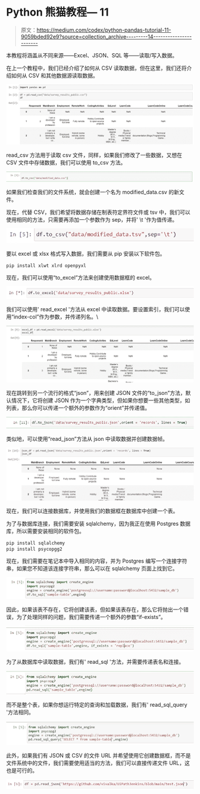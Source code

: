 # Python 熊猫教程— 11

> 原文：<https://medium.com/codex/python-pandas-tutorial-11-9059bded92e9?source=collection_archive---------14----------------------->

本教程将涵盖从不同来源——Excel、JSON、SQL 等——读取/写入数据。

在上一个教程中，我们已经介绍了如何从 CSV 读取数据，但在这里，我们还将介绍如何从 CSV 和其他数据源读取数据。

![](img/1dd8ce30059a9df0a2235adea2ae384a.png)

read_csv 方法用于读取 csv 文件，同样，如果我们修改了一些数据，又想在 CSV 文件中存储数据，我们可以使用 to_csv 方法。

![](img/79775e095f9107aba07126b6c45455c1.png)

如果我们检查我们的文件系统，就会创建一个名为 modified_data.csv 的新文件。

现在，代替 CSV，我们希望将数据存储在制表符定界符文件或 tsv 中，我们可以使用相同的方法，只需要再添加一个参数作为 sep，并将' \t '作为值传递。

![](img/ce5800a0f1446316d9a9e401b29a3b34.png)

要以 excel 或 xlsx 格式写入数据，我们需要从 pip 安装以下软件包。

```
pip install xlwt xlrd openpyxl
```

现在，我们可以使用“to_excel”方法来创建使用数据框的 excel。

![](img/54373663732815f8914cfc423a0c363d.png)

我们可以使用' read_excel '方法从 excel 中读取数据。要设置索引，我们可以使用“index-col”作为参数，并传递列名。\

![](img/83cdcd90c7f4a8897dea4d1774531d84.png)

现在跳转到另一个流行的格式“json”，用来创建 JSON 文件的“to_json”方法，默认情况下，它将创建 JSON 作为一个字典类型，但如果你想要一些其他类型，如列表，那么你可以传递一个额外的参数作为“orient”并传递值。

![](img/5557a6b7fdc8a7e9e0d6b49777e35c25.png)

类似地，可以使用“read_json”方法从 json 中读取数据并创建数据帧。

![](img/7cfdc1a77c91d24f508fba75571b5069.png)

现在，我们可以连接数据库，并使用我们的数据框在数据库中创建一个表。

为了与数据库连接，我们需要安装 sqlalchemy，因为我正在使用 Postgres 数据库，所以需要安装相同的软件包。

```
pip install sqlalchemy
pip install psycopgg2
```

现在，我们需要在笔记本中导入相同的内容，并为 Postgres 编写一个连接字符串，如果您不知道该连接字符串，那么可以在 sqlalchemy 页面上找到它。

![](img/04ba41a8f242a3c260ce02aba08442db.png)

因此，如果该表不存在，它将创建该表，但如果该表存在，那么它将抛出一个错误，为了处理同样的问题，我们需要传递一个额外的参数“if-exists”。

![](img/9adddde31e3a58401376c0d3575cbe2a.png)

为了从数据库中读取数据，我们有' read_sql '方法，并需要传递表名和连接。

![](img/4fc21407513af80e70786bc6eec77816.png)

而不是整个表，如果你想运行特定的查询和加载数据，我们有' read_sql_query '方法相同。

![](img/c926154527bdc53675ab7dad3cef02a5.png)

此外，如果我们有 JSON 或 CSV 的文件 URL 并希望使用它创建数据框，而不是文件系统中的文件，我们需要使用适当的方法，我们可以直接传递文件 URL，这也是可行的。

![](img/ccf06123d403a57ad3e4da3b9417e877.png)